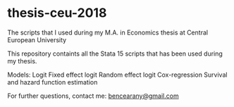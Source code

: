# thesis-ceu-2018
The scripts that I used during my M.A. in Economics thesis at Central European University

This repository containts all the Stata 15 scripts that has been used during my thesis. 

Models:
  Logit
  Fixed effect logit
  Random effect logit
  Cox-regression
  Survival and hazard function estimation
  
For further questions, contact me: bencearany@gmail.com
